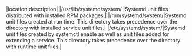|location|description|
|/usr/lib/systemd/system/	|Systemd unit files distributed with installed RPM packages.|
|/run/systemd/system/|Systemd unit files created at run time. This directory takes precedence over the directory with installed service unit files.|
|/etc/systemd/system/|Systemd unit files created by systemctl enable as well as unit files added for extending a service. This directory takes precedence over the directory with runtime unit files.|

